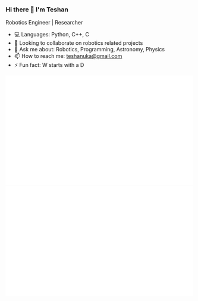 ### Hi there 👋 I'm Teshan

Robotics Engineer | Researcher

- :computer: Languages: Python, C++, C
- 👯 Looking to collaborate on robotics related projects
- 💬 Ask me about: Robotics, Programming, Astronomy, Physics
- 📫 How to reach me: teshanuka@gmail.com
- ⚡ Fun fact: W starts with a D

![Teshan's stats overview](https://github.com/teshanshanuka/github-stats/blob/master/generated/overview.svg)
![Teshan's languages](https://github.com/teshanshanuka/github-stats/blob/master/generated/languages.svg)
